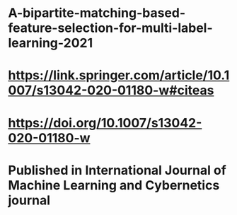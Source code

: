 # A-bipartite-matching-based-feature-selection-for-multi-label-learning-2021
# https://link.springer.com/article/10.1007/s13042-020-01180-w#citeas
# https://doi.org/10.1007/s13042-020-01180-w
# Published in International Journal of Machine Learning and Cybernetics journal
